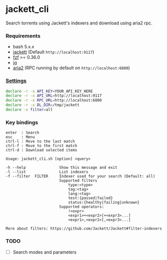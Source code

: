 # jackett_cli

Search torrents using Jackett's indexers and download using aria2 rpc.

### Requirements
- bash 5.x.x
- [jackett](https://github.com/Jackett/Jackett) (Default `http://localhost:9117`)
- [fzf](https://github.com/junegunn/fzf) >= 0.36.0
- [jq](https://github.com/jqlang/jq)
- [aria2](https://aria2.github.io/) (RPC running by default on `http://localhost:6800`)

### [Settings](https://github.com/b1337xyz/jackett_cli/blob/main/jackett_cli.sh#L5)

```bash
declare -r -x API_KEY=YOUR_API_KEY_HERE
declare -r -x API_URL=http://localhost:9117
declare -r -x RPC_URL=http://localhost:6800
declare -r -x DL_DIR=/tmp/jackett
declare -x filter=all
```

### Key bindings
```
enter  : Search
esc    : Menu
ctrl-l : Move to the last match
ctrl-f : Move to the first match
ctrl-d : Download selected items
```

```
Usage: jackett_cli.sh [option] <query>

-h --help               Show this message and exit
-l --list               List indexers
-f --filter  FILTER     Indexer used for your search (Default: all)
                        Supported filters
                            type:<type>
                            tag:<tag>
                            lang:<tag>
                            test:{passed|failed}
                            status:{healthy|failing|unknown}
                        Supported operators:
                            !<expr>
                            <expr1>+<expr2>[+<expr3>...]
                            <expr1>,<expr2>[,<expr3>...]

More about filters: https://github.com/Jackett/Jackett#filter-indexers
```

### TODO
- [ ] Search modes and parameters
